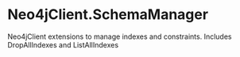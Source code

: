 # Neo4jClient.SchemaManager
Neo4jClient  extensions to manage indexes and constraints. Includes  DropAllIndexes and ListAllIndexes
